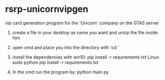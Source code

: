 # rsrp-unicornvipgen
vip card generation program for the 'Unicorn' company on the GTA5 server

1. create a file in your desktop as name you want and unzip the file inside him

2. open cmd and place you into the directory with 'cd '

3. install the dependencies with
  win10:
    pip install -r requirements.txt
  Linux:
    sudo python pip install -r requirements.txt
    
4. In the cmd run the program by:
    python main.py
